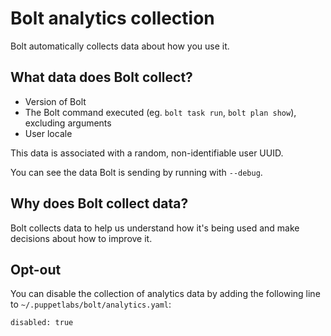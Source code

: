 # Bolt analytics collection

Bolt automatically collects data about how you use it.

## What data does Bolt collect?

* Version of Bolt
* The Bolt command executed (eg. `bolt task run`, `bolt plan show`), excluding arguments
* User locale

This data is associated with a random, non-identifiable user UUID.

You can see the data Bolt is sending by running with `--debug`.

## Why does Bolt collect data?

Bolt collects data to help us understand how it's being used and make decisions about how to improve it.

## Opt-out

You can disable the collection of analytics data by adding the following line to `~/.puppetlabs/bolt/analytics.yaml`:

```
disabled: true
```

